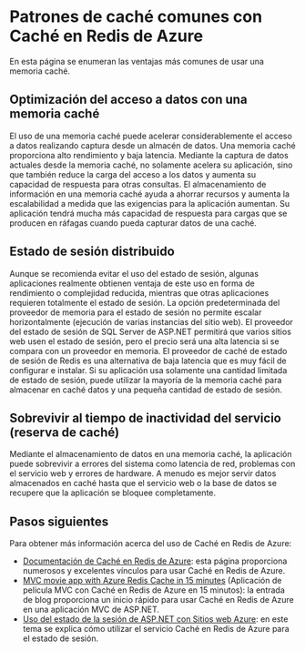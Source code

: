 <properties 
   pageTitle="Patrones de caché comunes con Caché en Redis de Azure" 
   description="Aprender dónde y por qué usar Caché en Redis de Azure" 
   services="redis-cache" 
   documentationCenter="" 
   authors="Rick-Anderson" 
   manager="wpickett" 
   editor=""/>

<tags
   ms.service="cache"
   ms.devlang="all"
   ms.topic="article"
   ms.tgt_pltfrm="cache-redis"
   ms.workload="tbd" 
   ms.date="02/23/2016"
   ms.author="riande"/>

# Patrones de caché comunes con Caché en Redis de Azure

En esta página se enumeran las ventajas más comunes de usar una memoria caché.

## Optimización del acceso a datos con una memoria caché

El uso de una memoria caché puede acelerar considerablemente el acceso a datos realizando captura desde un almacén de datos. Una memoria caché proporciona alto rendimiento y baja latencia. Mediante la captura de datos actuales desde la memoria caché, no solamente acelera su aplicación, sino que también reduce la carga del acceso a los datos y aumenta su capacidad de respuesta para otras consultas. El almacenamiento de información en una memoria caché ayuda a ahorrar recursos y aumenta la escalabilidad a medida que las exigencias para la aplicación aumentan. Su aplicación tendrá mucha más capacidad de respuesta para cargas que se producen en ráfagas cuando pueda capturar datos de una caché.

## Estado de sesión distribuido
Aunque se recomienda evitar el uso del estado de sesión, algunas aplicaciones realmente obtienen ventaja de este uso en forma de rendimiento o complejidad reducida, mientras que otras aplicaciones requieren totalmente el estado de sesión. La opción predeterminada del proveedor de memoria para el estado de sesión no permite escalar horizontalmente (ejecución de varias instancias del sitio web). El proveedor del estado de sesión de SQL Server de ASP.NET permitirá que varios sitios web usen el estado de sesión, pero el precio será una alta latencia si se compara con un proveedor en memoria. El proveedor de caché de estado de sesión de Redis es una alternativa de baja latencia que es muy fácil de configurar e instalar. Si su aplicación usa solamente una cantidad limitada de estado de sesión, puede utilizar la mayoría de la memoria caché para almacenar en caché datos y una pequeña cantidad de estado de sesión.

## Sobrevivir al tiempo de inactividad del servicio (reserva de caché)
 Mediante el almacenamiento de datos en una memoria caché, la aplicación puede sobrevivir a errores del sistema como latencia de red, problemas con el servicio web y errores de hardware. A menudo es mejor servir datos almacenados en caché hasta que el servicio web o la base de datos se recupere que la aplicación se bloquee completamente.

## Pasos siguientes
Para obtener más información acerca del uso de Caché en Redis de Azure:
 
- [Documentación de Caché en Redis de Azure](https://azure.microsoft.com/documentation/services/cache/): esta página proporciona numerosos y excelentes vínculos para usar Caché en Redis de Azure.
- [MVC movie app with Azure Redis Cache in 15 minutes](https://azure.microsoft.com/blog/2014/06/05/mvc-movie-app-with-azure-redis-cache-in-15-minutes/) (Aplicación de película MVC con Caché en Redis de Azure en 15 minutos): la entrada de blog proporciona un inicio rápido para usar Caché en Redis de Azure en una aplicación MVC de ASP.NET.
- [Uso del estado de la sesión de ASP.NET con Sitios web Azure](../app-service-web/web-sites-dotnet-session-state-caching.md): en este tema se explica cómo utilizar el servicio Caché en Redis de Azure para el estado de sesión.

<!---HONumber=AcomDC_0224_2016-->